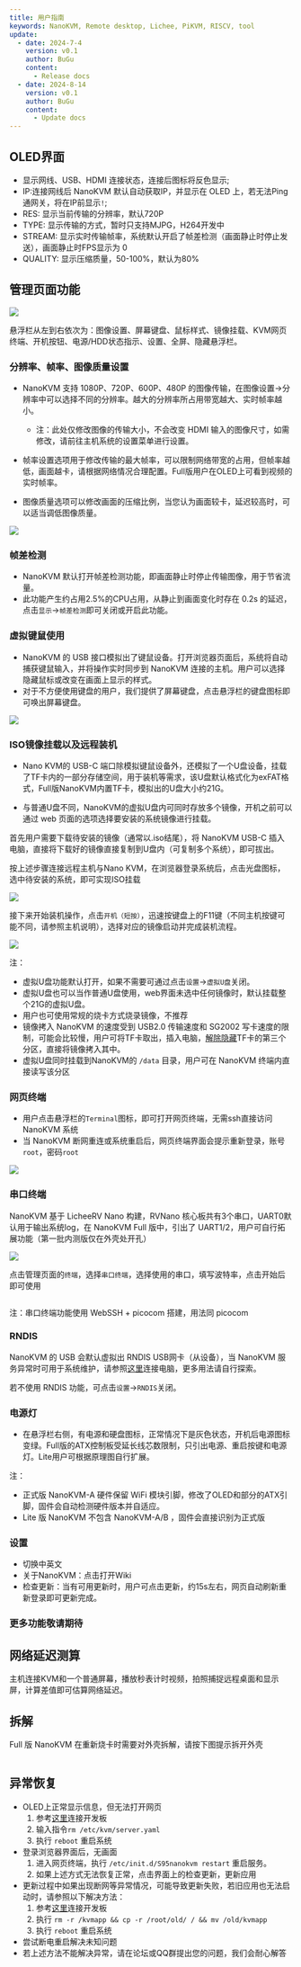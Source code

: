 ```yaml
---
title: 用户指南
keywords: NanoKVM, Remote desktop, Lichee, PiKVM, RISCV, tool
update:
  - date: 2024-7-4
    version: v0.1
    author: BuGu
    content:
      - Release docs
  - date: 2024-8-14
    version: v0.1
    author: BuGu
    content:
      - Update docs
---
```


## OLED界面

+ 显示网线、USB、HDMI 连接状态，连接后图标将反色显示;
+ IP:连接网线后 NanoKVM 默认自动获取IP，并显示在 OLED 上，若无法Ping通网关，将在IP前显示`!`;
+ RES: 显示当前传输的分辨率，默认720P
+ TYPE: 显示传输的方式，暂时只支持MJPG，H264开发中
+ STREAM: 显示实时传输帧率，系统默认开启了帧差检测（画面静止时停止发送），画面静止时FPS显示为 0
+ QUALITY: 显示压缩质量，50-100%，默认为80%

## 管理页面功能

![](../../assets/NanoKVM/3_user_guide/user1.png)

悬浮栏从左到右依次为：图像设置、屏幕键盘、鼠标样式、镜像挂载、KVM网页终端、开机按钮、电源/HDD状态指示、设置、全屏、隐藏悬浮栏。

### 分辨率、帧率、图像质量设置

+ NanoKVM 支持 1080P、720P、600P、480P 的图像传输，在图像设置->分辨率中可以选择不同的分辨率。越大的分辨率所占用带宽越大、实时帧率越小。
  + 注：此处仅修改图像的传输大小，不会改变 HDMI 输入的图像尺寸，如需修改，请前往主机系统的设置菜单进行设置。

+ 帧率设置选项用于修改传输的最大帧率，可以限制网络带宽的占用，但帧率越低，画面越卡，请根据网络情况合理配置。Full版用户在OLED上可看到视频的实时帧率。

+ 图像质量选项可以修改画面的压缩比例，当您认为画面较卡，延迟较高时，可以适当调低图像质量。

![](../../assets/NanoKVM/3_user_guide/user2.png)

### 帧差检测

+ NanoKVM 默认打开帧差检测功能，即画面静止时停止传输图像，用于节省流量。
+ 此功能产生约占用2.5%的CPU占用，从静止到画面变化时存在 0.2s 的延迟，点击`显示`->`帧差检测`即可关闭或开启此功能。

### 虚拟键鼠使用

+ NanoKVM 的 USB 接口模拟出了键鼠设备。打开浏览器页面后，系统将自动捕获键鼠输入，并将操作实时同步到 NanoKVM 连接的主机。用户可以选择隐藏鼠标或改变在画面上显示的样式。
+ 对于不方便使用键盘的用户，我们提供了屏幕键盘，点击悬浮栏的键盘图标即可唤出屏幕键盘。

![](../../assets/NanoKVM/3_user_guide/user3.png)

### ISO镜像挂载以及远程装机

+ Nano KVM的 USB-C 端口除模拟键鼠设备外，还模拟了一个U盘设备，挂载了TF卡内的一部分存储空间，用于装机等需求，该U盘默认格式化为exFAT格式，Full版NanoKVM内置TF卡，模拟出的U盘大小约21G。

+ 与普通U盘不同，NanoKVM的虚拟U盘内可同时存放多个镜像，开机之前可以通过 web 页面的选项选择要安装的系统镜像进行挂载。

首先用户需要下载待安装的镜像（通常以.iso结尾），将 NanoKVM USB-C 插入电脑，直接将下载好的镜像直接复制到U盘内（可复制多个系统），即可拔出。

按上述步骤连接远程主机与Nano KVM，在浏览器登录系统后，点击光盘图标，选中待安装的系统，即可实现ISO挂载

![](../../assets/NanoKVM/2_unbox/unbox_7.png)

接下来开始装机操作，点击`开机（短按）`，迅速按键盘上的F11键（不同主机按键可能不同，请参照主机说明），选择对应的镜像启动并完成装机流程。

![](./../assets/NanoKVM/2_unbox/unbox_8.png)

注：

+ 虚拟U盘功能默认打开，如果不需要可通过点击`设置`->`虚拟U盘`关闭。
+ 虚拟U盘也可以当作普通U盘使用，web界面未选中任何镜像时，默认挂载整个21G的虚拟U盘。
+ 用户也可使用常规的烧卡方式烧录镜像，不推荐
+ 镜像拷入 NanoKVM 的速度受到 USB2.0 传输速度和 SG2002 写卡速度的限制，可能会比较慢，用户可将TF卡取出，插入电脑，[解除隐藏](https://jingyan.baidu.com/article/e4511cf34faece2b845eaf34.html)TF卡的第三个分区，直接将镜像拷入其中。
+ 虚拟U盘同时挂载到NanoKVM的 `/data` 目录，用户可在 NanoKVM 终端内直接读写该分区

### 网页终端

+ 用户点击悬浮栏的`Terminal`图标，即可打开网页终端，无需ssh直接访问 NanoKVM 系统
+ 当 NanoKVM 断网重连或系统重启后，网页终端界面会提示重新登录，账号`root`，密码`root`

![](../../assets/NanoKVM/3_user_guide/user4.png)

### 串口终端

NanoKVM 基于 LicheeRV Nano 构建，RVNano 核心板共有3个串口，UART0默认用于输出系统log，在 NanoKVM Full 版中，引出了 UART1/2，用户可自行拓展功能（第一批内测版仅在外壳处开孔）

![](../../assets/NanoKVM/1_intro/NanoKVM_2.jpg)

点击管理页面的`终端`，选择`串口终端`，选择使用的串口，填写波特率，点击开始后即可使用

![]()

注：串口终端功能使用 WebSSH + picocom 搭建，用法同 picocom

### RNDIS

NanoKVM 的 USB 会默认虚拟出 RNDIS USB网卡（从设备），当 NanoKVM 服务异常时可用于系统维护，请参照[这里]()连接电脑，更多用法请自行探索。

若不使用 RNDIS 功能，可点击`设置`->`RNDIS`关闭。

### 电源灯

+ 在悬浮栏右侧，有电源和硬盘图标，正常情况下是灰色状态，开机后电源图标变绿。Full版的ATX控制板受延长线芯数限制，只引出电源、重启按键和电源灯。Lite用户可根据原理图自行扩展。

注：
+ 正式版 NanoKVM-A 硬件保留 WiFi 模块引脚，修改了OLED和部分的ATX引脚，固件会自动检测硬件版本并自适应。
+ Lite 版 NanoKVM 不包含 NanoKVM-A/B ，固件会直接识别为正式版

### 设置

+ 切换中英文
+ 关于NanoKVM：点击打开Wiki
+ 检查更新：当有可用更新时，用户可点击更新，约15s左右，网页自动刷新重新登录即可更新完成。

### 更多功能敬请期待

## 网络延迟测算

主机连接KVM和一个普通屏幕，播放秒表计时视频，拍照捕捉远程桌面和显示屏，计算差值即可估算网络延迟。

## 拆解

Full 版 NanoKVM 在重新烧卡时需要对外壳拆解，请按下图提示拆开外壳

![]()

## 异常恢复

+ OLED上正常显示信息，但无法打开网页
  1. 参考[这里]()连接开发板
  2. 输入指令`rm /etc/kvm/server.yaml`
  3. 执行 `reboot` 重启系统
+ 登录浏览器界面后，无画面
  1. 进入网页终端，执行 `/etc/init.d/S95nanokvm restart` 重启服务。
  2. 如果上述方式无法恢复正常，点击界面上的检查更新，更新应用
+ 更新过程中如果出现断网等异常情况，可能导致更新失败，若旧应用也无法启动时，请参照以下解决方法：
  1. 参考[这里]()连接开发板
  2. 执行 `rm -r /kvmapp && cp -r /root/old/ / && mv /old/kvmapp`
  3. 执行 `reboot` 重启系统
+ 尝试断电重启解决未知问题
+ 若上述方法不能解决异常，请在论坛或QQ群提出您的问题，我们会耐心解答
